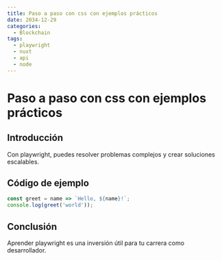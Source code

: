 ```yaml
---
title: Paso a paso con css con ejemplos prácticos
date: 2034-12-29
categories:
  - Blockchain
tags:
  - playwright
  - nuxt
  - api
  - node
---
```


# Paso a paso con css con ejemplos prácticos

## Introducción

Con playwright, puedes resolver problemas complejos y crear soluciones escalables.

## Código de ejemplo

```javascript
const greet = name => `Hello, ${name}!`;
console.log(greet('world'));
```

## Conclusión

Aprender playwright es una inversión útil para tu carrera como desarrollador.